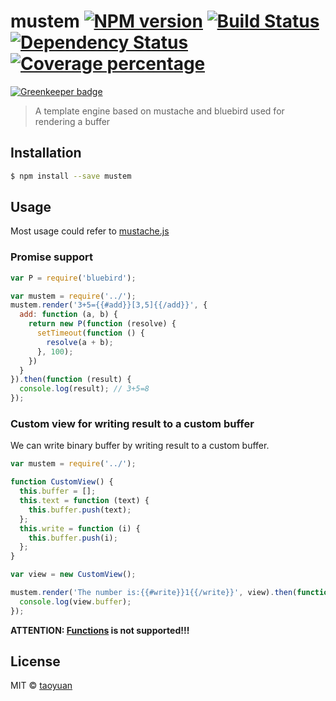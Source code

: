 # mustem [![NPM version][npm-image]][npm-url] [![Build Status][travis-image]][travis-url] [![Dependency Status][daviddm-image]][daviddm-url] [![Coverage percentage][coveralls-image]][coveralls-url]

[![Greenkeeper badge](https://badges.greenkeeper.io/taoyuan/mustem.svg)](https://greenkeeper.io/)

> A template engine based on mustache and bluebird used for rendering a buffer

## Installation

```sh
$ npm install --save mustem
```

## Usage

Most usage could refer to [mustache.js](https://github.com/janl/mustache.js)

### Promise support

```js
var P = require('bluebird');

var mustem = require('../');
mustem.render('3+5={{#add}}[3,5]{{/add}}', {
  add: function (a, b) {
    return new P(function (resolve) {
      setTimeout(function () {
        resolve(a + b);
      }, 100);
    })
  }
}).then(function (result) {
  console.log(result); // 3+5=8
});
```

### Custom view for writing result to a custom buffer

We can write binary buffer by writing result to a custom buffer. 

```js
var mustem = require('../');

function CustomView() {
  this.buffer = [];
  this.text = function (text) {
    this.buffer.push(text);
  };
  this.write = function (i) {
    this.buffer.push(i);
  };
}

var view = new CustomView();

mustem.render('The number is:{{#write}}1{{/write}}', view).then(function (result) {
  console.log(view.buffer);
});
```

__ATTENTION: [Functions](https://github.com/janl/mustache.js#functions) is not supported!!!__

## License

MIT © [taoyuan]()


[npm-image]: https://badge.fury.io/js/mustem.svg
[npm-url]: https://npmjs.org/package/mustem
[travis-image]: https://travis-ci.org/taoyuan/mustem.svg?branch=master
[travis-url]: https://travis-ci.org/taoyuan/mustem
[daviddm-image]: https://david-dm.org/taoyuan/mustem.svg?theme=shields.io
[daviddm-url]: https://david-dm.org/taoyuan/mustem
[coveralls-image]: https://coveralls.io/repos/taoyuan/mustem/badge.svg
[coveralls-url]: https://coveralls.io/r/taoyuan/mustem
